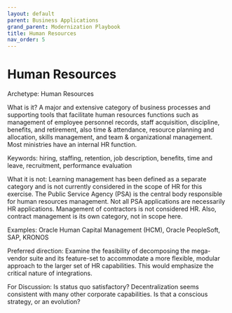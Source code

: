 ```yaml
---
layout: default
parent: Business Applications
grand_parent: Modernization Playbook
title: Human Resources
nav_order: 5
---
```


# Human Resources

Archetype: Human Resources

What is it?
A major and extensive category of business processes and supporting tools that facilitate human resources functions such as management of employee personnel records, staff acquisition, discipline, benefits, and retirement, also time & attendance, resource planning and allocation, skills management, and team & organizational management. Most ministries have an internal HR function.  

Keywords: hiring, staffing, retention, job description, benefits, time and leave, recruitment, performance evaluation

What it is not: Learning management has been defined as a separate category and is not currently considered in the scope of HR for this exercise.  The Public Service Agency (PSA) is the central body responsible for human resources management. Not all PSA applications are necessarily HR applications.  Management of contractors is not considered HR. Also, contract management is its own category, not in scope here.

Examples: Oracle Human Capital Management (HCM), Oracle PeopleSoft, SAP, KRONOS

Preferred direction: Examine the feasibility of decomposing the mega-vendor suite and its feature-set to accommodate a more flexible, modular approach to the larger set of HR capabilities.  This would emphasize the critical nature of integrations. 

For Discussion:  Is status quo satisfactory?  Decentralization seems consistent with many other corporate capabilities.  Is that a conscious strategy, or an evolution?
